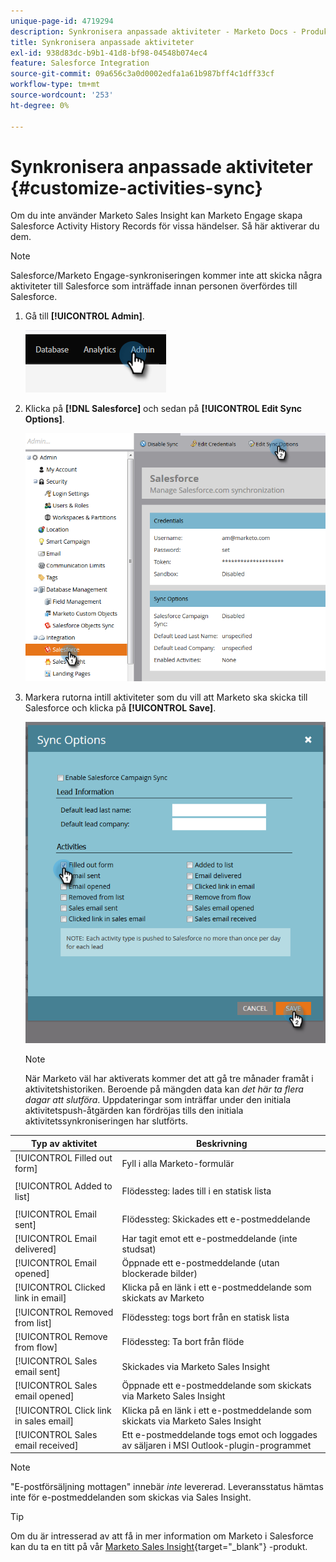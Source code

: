 ```yaml
---
unique-page-id: 4719294
description: Synkronisera anpassade aktiviteter - Marketo Docs - Produktdokumentation
title: Synkronisera anpassade aktiviteter
exl-id: 938d83dc-b9b1-41d8-bf98-04548b074ec4
feature: Salesforce Integration
source-git-commit: 09a656c3a0d0002edfa1a61b987bff4c1dff33cf
workflow-type: tm+mt
source-wordcount: '253'
ht-degree: 0%

---
```


# Synkronisera anpassade aktiviteter {#customize-activities-sync}

Om du inte använder Marketo Sales Insight kan Marketo Engage skapa Salesforce Activity History Records för vissa händelser. Så här aktiverar du dem.

>[!NOTE]
>
>Salesforce/Marketo Engage-synkroniseringen kommer inte att skicka några aktiviteter till Salesforce som inträffade innan personen överfördes till Salesforce.

1. Gå till **[!UICONTROL Admin]**.

   ![](assets/customize-activities-sync-1.png)

1. Klicka på **[!DNL Salesforce]** och sedan på **[!UICONTROL Edit Sync Options]**.

   ![](assets/two-1.png)

1. Markera rutorna intill aktiviteter som du vill att Marketo ska skicka till Salesforce och klicka på **[!UICONTROL Save]**.

   ![](assets/three-1.png)

   >[!NOTE]
   >
   >När Marketo väl har aktiverats kommer det att gå tre månader framåt i aktivitetshistoriken. Beroende på mängden data kan _det här ta flera dagar att slutföra_. Uppdateringar som inträffar under den initiala aktivitetspush-åtgärden kan fördröjas tills den initiala aktivitetssynkroniseringen har slutförts.

<table>
 <colgroup>
  <col>
  <col>
 </colgroup>
 <thead>
  <tr>
   <th>Typ av aktivitet</th>
   <th>Beskrivning</th>
  </tr>
 </thead>
 <tbody>
  <tr>
   <td>[!UICONTROL Filled out form]</td>
   <td>Fyll i alla Marketo-formulär</td>
  </tr>
  <tr>
   <td>[!UICONTROL Added to list]</td>
   <td><p>Flödessteg: lades till i en statisk lista</p></td>
  </tr>
  <tr>
   <td>[!UICONTROL Email sent]</td>
   <td>Flödessteg: Skickades ett e-postmeddelande</td>
  </tr>
  <tr>
   <td>[!UICONTROL Email delivered]</td>
   <td>Har tagit emot ett e-postmeddelande (inte studsat)</td>
  </tr>
  <tr>
   <td>[!UICONTROL Email opened]</td>
   <td>Öppnade ett e-postmeddelande (utan blockerade bilder)</td>
  </tr>
  <tr>
   <td>[!UICONTROL Clicked link in email]</td>
   <td>Klicka på en länk i ett e-postmeddelande som skickats av Marketo</td>
  </tr>
  <tr>
   <td>[!UICONTROL Removed from list]</td>
   <td>Flödessteg: togs bort från en statisk lista</td>
  </tr>
  <tr>
   <td>[!UICONTROL Remove from flow]</td>
   <td>Flödessteg: Ta bort från flöde</td>
  </tr>
  <tr>
   <td>[!UICONTROL Sales email sent]</td>
   <td>Skickades via Marketo Sales Insight</td>
  </tr>
  <tr>
   <td>[!UICONTROL Sales email opened]</td>
   <td>Öppnade ett e-postmeddelande som skickats via Marketo Sales Insight</td>
  </tr>
  <tr>
   <td>[!UICONTROL Click link in sales email]</td>
   <td>Klicka på en länk i ett e-postmeddelande som skickats via Marketo Sales Insight</td>
  </tr>
  <tr>
   <td>[!UICONTROL Sales email received]</td>
   <td>Ett e-postmeddelande togs emot och loggades av säljaren i MSI Outlook-plugin-programmet</td>
  </tr>
 </tbody>
</table>

>[!NOTE]
>
>&quot;E-postförsäljning mottagen&quot; innebär _inte_ levererad. Leveransstatus hämtas inte för e-postmeddelanden som skickas via Sales Insight.

>[!TIP]
>
>Om du är intresserad av att få in mer information om Marketo i Salesforce kan du ta en titt på vår [Marketo Sales Insight](/help/marketo/product-docs/marketo-sales-insight/msi-for-salesforce/installation/install-marketo-sales-insight-package-in-salesforce-appexchange.md){target="_blank"} -produkt.
